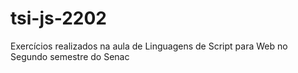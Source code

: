 # tsi-js-2202
Exercícios realizados na aula de Linguagens de Script para Web no Segundo semestre do Senac
